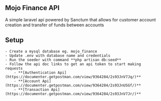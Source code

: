 ## Mojo Finance API
A simple laravel api powered by Sanctum that allows for customer account creation and transfer of funds between accounts

## Setup
    - Create a mysql database eg. mojo_finance
    - Update .env with database name and credentials
    - Run the seeder with command **php artisan db:seed**
    - Follow the api doc links to get an api token to start making requests
        - **[Authentication Api](https://documenter.getpostman.com/view/9364284/2s93JnV7Jq/)**
        - **[Account Api](https://documenter.getpostman.com/view/9364284/2s93JnUSGf/)**
        - **[Transaction Api](https://documenter.getpostman.com/view/9364284/2s93JnV7Jr/)**
